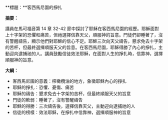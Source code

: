 **標題：**客西馬尼園的掙扎

**摘要：**

講員在馬可福音第 14 章 32-42 節中探討了耶穌在客西馬尼園的經歷。耶穌面對上十字架的恐懼和痛苦，但祂選擇信靠天父，順服神的旨意。門徒們卻睡著了，沒有警醒禱告，顯示他們對耶穌的信心不足。耶穌三次向天父禱告，懇求免去十字架的苦杯，但最終選擇順服天父的旨意。在客西馬尼園，耶穌得勝了內心的掙扎，主動迎向逮捕祂的人。講員鼓勵信徒效法耶穌，在面對人生的掙扎時，信靠神，選擇順服神的旨意。

**大綱：**

* 客西馬尼園的意義：榨橄欖油的地方，象徵耶穌內心的掙扎
* 耶穌的掙扎：恐懼、憂傷、痛苦
* 耶穌的禱告：懇求免去十字架的苦杯，但最終順服天父的旨意
* 門徒的軟弱：睡著了，沒有警醒禱告
* 耶穌的得勝：三次禱告後，選擇信靠天父，主動迎向逮捕祂的人
* 信徒的榜樣：效法耶穌，在掙扎中信靠神，選擇順服神的旨意